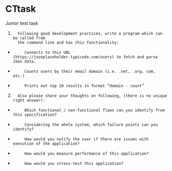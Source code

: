 # CTtask
Junior test task

1.       Following good development practices, write a program which can be called from
         the command line and has this functionality:

 

-          Connects to this URL (https://jsonplaceholder.typicode.com/users) to fetch and parse JSon data.

-          Counts users by their email domain (i.e. .net, .org. com, etc.)

-          Prints out top 10 results in format “domain - count”

 

2.       Also please share your thoughts on following, (there is no unique right answer):

 

-          Which functional / non-functional flaws can you identify from this specification?

-          Considering the whole system, which failure points can you identify?

-          How would you notify the user if there are issues with execution of the application?

-          How would you measure performance of this application?

-          How would you stress-test this application?
